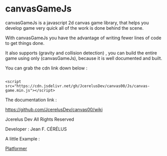 # canvasGameJs

 canvasGameJs is a javascript 2d canvas game library,
 that helps you develop game very quick all of the work is done behind the scene. 

With canvasGameJs you have the advantage of writing fewer lines of code to get
things done.

It also supports (gravity and collision detection) ,
you can build the entire game using only (canvasGameJs),
because it is well documented and built.



You can grab the cdn link down below :
<pre><code>
&lt;script src="https://cdn.jsdelivr.net/gh/JcerelusDev/canvas00/Js/canvas-game.min.js"&gt;&lt;/script&gt;
</code></pre>
The documentation link :

https://github.com/JcerelusDev/canvas00/wiki



Jcerelus Dev All Rights Reserved 

Developer : Jean F. CÉRÉLUS


A little Example :

<a href="https://youtu.be/oorf3LWWDLk">Platformer</a>

